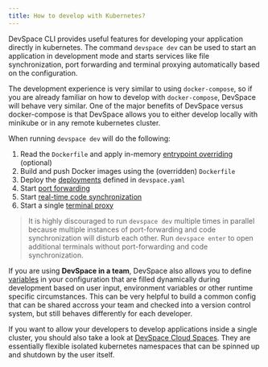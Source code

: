 ```yaml
---
title: How to develop with Kubernetes?
---
```


DevSpace CLI provides useful features for developing your application directly in kubernetes. The command `devspace dev` can be used to start an application in development mode and starts services like file synchronization, port forwarding and terminal proxying automatically based on the configuration.  

The development experience is very similar to using `docker-compose`, so if you are already familiar on how to develop with `docker-compose`, DevSpace will behave very similar. One of the major benefits of DevSpace versus docker-compose is that DevSpace allows you to either develop locally with minikube or in any remote kubernetes cluster.   
  
When running `devspace dev` will do the following:
1. Read the `Dockerfile` and apply in-memory [entrypoint overriding](/docs/development/entrypoint-overrides) (optional)
2. Build and push Docker images using the (overridden) `Dockerfile`
3. Deploy the [deployments](/docs/workflow-basics/deployment) defined in `devspace.yaml`
4. Start [port forwarding](/docs/development/port-forwarding)
5. Start [real-time code synchronization](/docs/development/synchronization)
6. Start a single [terminal proxy](/docs/development/terminal)

> It is highly discouraged to run `devspace dev` multiple times in parallel because multiple instances of port-forwarding and code synchronization will disturb each other. Run `devspace enter` to open additional terminals without port-forwarding and code synchronization.

If you are using **DevSpace in a team**, DevSpace also allows you to define [variables](/docs/configuration/variables) in your configuration that are filled dynamically during development based on user input, environment variables or other runtime specific circumstances. This can be very helpful to build a common config that can be shared accross your team and checked into a version control system, but still behaves differently for each developer.  

If you want to allow your developers to develop applications inside a single cluster, you should also take a look at [DevSpace Cloud Spaces](/docs/cloud/spaces/what-are-spaces). They are essentially flexible isolated kubernetes namespaces that can be spinned up and shutdown by the user itself.
